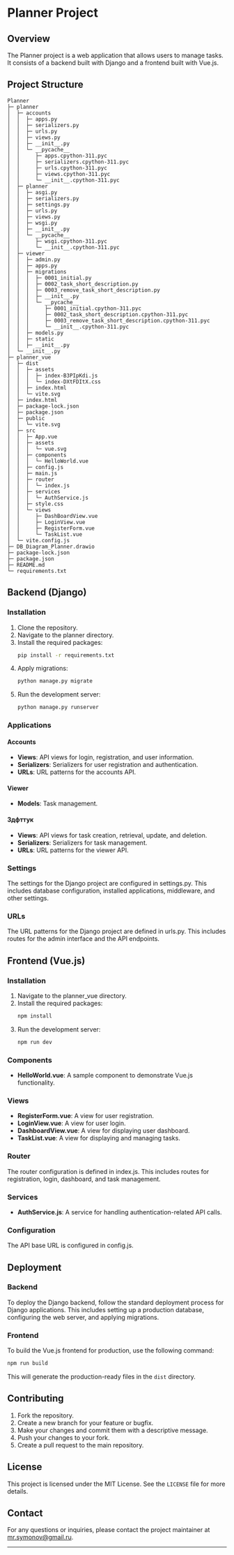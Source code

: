 # Planner Project

## Overview

The Planner project is a web application that allows users to manage tasks. It consists of a backend built with Django and a frontend built with Vue.js.

## Project Structure

```
Planner
├─ planner
│  ├─ accounts
│  │  ├─ apps.py
│  │  ├─ serializers.py
│  │  ├─ urls.py
│  │  ├─ views.py
│  │  ├─ __init__.py
│  │  └─ __pycache__
│  │     ├─ apps.cpython-311.pyc
│  │     ├─ serializers.cpython-311.pyc
│  │     ├─ urls.cpython-311.pyc
│  │     ├─ views.cpython-311.pyc
│  │     └─ __init__.cpython-311.pyc
│  ├─ planner
│  │  ├─ asgi.py
│  │  ├─ serializers.py
│  │  ├─ settings.py
│  │  ├─ urls.py
│  │  ├─ views.py
│  │  ├─ wsgi.py
│  │  ├─ __init__.py
│  │  └─ __pycache__
│  │     ├─ wsgi.cpython-311.pyc
│  │     └─ __init__.cpython-311.pyc
│  ├─ viewer
│  │  ├─ admin.py
│  │  ├─ apps.py
│  │  ├─ migrations
│  │  │  ├─ 0001_initial.py
│  │  │  ├─ 0002_task_short_description.py
│  │  │  ├─ 0003_remove_task_short_description.py
│  │  │  ├─ __init__.py
│  │  │  └─ __pycache__
│  │  │     ├─ 0001_initial.cpython-311.pyc
│  │  │     ├─ 0002_task_short_description.cpython-311.pyc
│  │  │     ├─ 0003_remove_task_short_description.cpython-311.pyc
│  │  │     └─ __init__.cpython-311.pyc
│  │  ├─ models.py
│  │  ├─ static
│  │  ├─ __init__.py
│  └─ __init__.py
├─ planner_vue
│  ├─ dist
│  │  ├─ assets
│  │  │  ├─ index-B3PIpKdi.js
│  │  │  └─ index-DXtFDItX.css
│  │  ├─ index.html
│  │  └─ vite.svg
│  ├─ index.html
│  ├─ package-lock.json
│  ├─ package.json
│  ├─ public
│  │  └─ vite.svg
│  ├─ src
│  │  ├─ App.vue
│  │  ├─ assets
│  │  │  └─ vue.svg
│  │  ├─ components
│  │  │  └─ HelloWorld.vue
│  │  ├─ config.js
│  │  ├─ main.js
│  │  ├─ router
│  │  │  └─ index.js
│  │  ├─ services
│  │  │  └─ AuthService.js
│  │  ├─ style.css
│  │  └─ views
│  │     ├─ DashBoardView.vue
│  │     ├─ LoginView.vue
│  │     ├─ RegisterForm.vue
│  │     └─ TaskList.vue
│  └─ vite.config.js
├─ DB_Diagram_Planner.drawio
├─ package-lock.json
├─ package.json
├─ README.md
└─ requirements.txt

```
## Backend (Django)

### Installation

1. Clone the repository.
2. Navigate to the planner directory.
3. Install the required packages:
   ```sh
   pip install -r requirements.txt
   ```
4. Apply migrations:
   ```sh
   python manage.py migrate
   ```
5. Run the development server:
   ```sh
   python manage.py runserver
   ```

### Applications

#### Accounts

- **Views**: API views for login, registration, and user information.
- **Serializers**: Serializers for user registration and authentication.
- **URLs**: URL patterns for the accounts API.

#### Viewer

- **Models**: Task management.

#### Здфттук

- **Views**: API views for task creation, retrieval, update, and deletion.
- **Serializers**: Serializers for task management.
- **URLs**: URL patterns for the viewer API.

### Settings

The settings for the Django project are configured in settings.py. This includes database configuration, installed applications, middleware, and other settings.

### URLs

The URL patterns for the Django project are defined in urls.py. This includes routes for the admin interface and the API endpoints.

## Frontend (Vue.js)

### Installation

1. Navigate to the planner_vue directory.
2. Install the required packages:
   ```sh
   npm install
   ```
3. Run the development server:
   ```sh
   npm run dev
   ```

### Components

- **HelloWorld.vue**: A sample component to demonstrate Vue.js functionality.

### Views

- **RegisterForm.vue**: A view for user registration.
- **LoginView.vue**: A view for user login.
- **DashboardView.vue**: A view for displaying user dashboard.
- **TaskList.vue**: A view for displaying and managing tasks.

### Router

The router configuration is defined in index.js. This includes routes for registration, login, dashboard, and task management.

### Services

- **AuthService.js**: A service for handling authentication-related API calls.

### Configuration

The API base URL is configured in config.js.

## Deployment

### Backend

To deploy the Django backend, follow the standard deployment process for Django applications. This includes setting up a production database, configuring the web server, and applying migrations.

### Frontend

To build the Vue.js frontend for production, use the following command:
```sh
npm run build
```
This will generate the production-ready files in the `dist` directory.

## Contributing

1. Fork the repository.
2. Create a new branch for your feature or bugfix.
3. Make your changes and commit them with a descriptive message.
4. Push your changes to your fork.
5. Create a pull request to the main repository.

## License

This project is licensed under the MIT License. See the `LICENSE` file for more details.

## Contact

For any questions or inquiries, please contact the project maintainer at [mr.symonov@gmail.ru](mailto:mr.symonov@gmail.com).

---